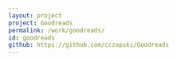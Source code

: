 ```yaml
---
layout: project
project: Goodreads
permalink: /work/goodreads/
id: goodreads
github: https://github.com/cczapski/Goodreads
---
```

